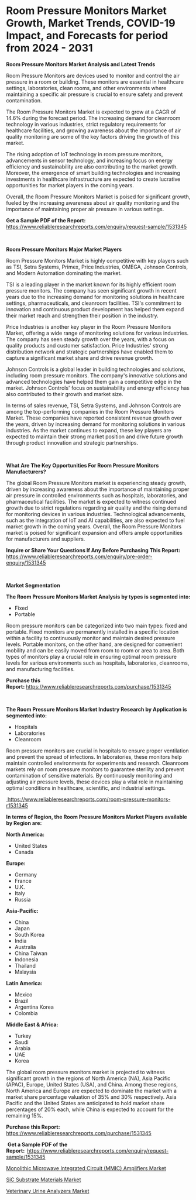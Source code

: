 <p><h1>Room Pressure Monitors Market Growth, Market Trends, COVID-19 Impact, and Forecasts for period from 2024 - 2031</h1></p><p><strong>Room Pressure Monitors Market Analysis and Latest Trends</strong></p>
<p><p>Room Pressure Monitors are devices used to monitor and control the air pressure in a room or building. These monitors are essential in healthcare settings, laboratories, clean rooms, and other environments where maintaining a specific air pressure is crucial to ensure safety and prevent contamination.</p><p>The Room Pressure Monitors Market is expected to grow at a CAGR of 14.6% during the forecast period. The increasing demand for cleanroom technology in various industries, strict regulatory requirements for healthcare facilities, and growing awareness about the importance of air quality monitoring are some of the key factors driving the growth of this market.</p><p>The rising adoption of IoT technology in room pressure monitors, advancements in sensor technology, and increasing focus on energy efficiency and sustainability are also contributing to the market growth. Moreover, the emergence of smart building technologies and increasing investments in healthcare infrastructure are expected to create lucrative opportunities for market players in the coming years.</p><p>Overall, the Room Pressure Monitors Market is poised for significant growth, fueled by the increasing awareness about air quality monitoring and the importance of maintaining proper air pressure in various settings.</p></p>
<p><strong>Get a Sample PDF of the Report:&nbsp;</strong> <a href="https://www.reliableresearchreports.com/enquiry/request-sample/1531345">https://www.reliableresearchreports.com/enquiry/request-sample/1531345</a></p>
<p>&nbsp;</p>
<p><strong>Room Pressure Monitors Major Market Players</strong></p>
<p><p>Room Pressure Monitors Market is highly competitive with key players such as TSI, Setra Systems, Primex, Price Industries, OMEGA, Johnson Controls, and Modern Automation dominating the market.</p><p>TSI is a leading player in the market known for its highly efficient room pressure monitors. The company has seen significant growth in recent years due to the increasing demand for monitoring solutions in healthcare settings, pharmaceuticals, and cleanroom facilities. TSI's commitment to innovation and continuous product development has helped them expand their market reach and strengthen their position in the industry.</p><p>Price Industries is another key player in the Room Pressure Monitors Market, offering a wide range of monitoring solutions for various industries. The company has seen steady growth over the years, with a focus on quality products and customer satisfaction. Price Industries' strong distribution network and strategic partnerships have enabled them to capture a significant market share and drive revenue growth.</p><p>Johnson Controls is a global leader in building technologies and solutions, including room pressure monitors. The company's innovative solutions and advanced technologies have helped them gain a competitive edge in the market. Johnson Controls' focus on sustainability and energy efficiency has also contributed to their growth and market size.</p><p>In terms of sales revenue, TSI, Setra Systems, and Johnson Controls are among the top-performing companies in the Room Pressure Monitors Market. These companies have reported consistent revenue growth over the years, driven by increasing demand for monitoring solutions in various industries. As the market continues to expand, these key players are expected to maintain their strong market position and drive future growth through product innovation and strategic partnerships.</p></p>
<p>&nbsp;</p>
<p><strong>What Are The Key Opportunities For Room Pressure Monitors Manufacturers?</strong></p>
<p><p>The global Room Pressure Monitors market is experiencing steady growth, driven by increasing awareness about the importance of maintaining proper air pressure in controlled environments such as hospitals, laboratories, and pharmaceutical facilities. The market is expected to witness continued growth due to strict regulations regarding air quality and the rising demand for monitoring devices in various industries. Technological advancements, such as the integration of IoT and AI capabilities, are also expected to fuel market growth in the coming years. Overall, the Room Pressure Monitors market is poised for significant expansion and offers ample opportunities for manufacturers and suppliers.</p></p>
<p><strong>Inquire or Share Your Questions If Any Before Purchasing This Report:</strong> <a href="https://www.reliableresearchreports.com/enquiry/pre-order-enquiry/1531345">https://www.reliableresearchreports.com/enquiry/pre-order-enquiry/1531345</a></p>
<p>&nbsp;</p>
<p><strong>Market Segmentation</strong></p>
<p><strong>The Room Pressure Monitors Market Analysis by types is segmented into:</strong></p>
<p><ul><li>Fixed</li><li>Portable</li></ul></p>
<p><p>Room pressure monitors can be categorized into two main types: fixed and portable. Fixed monitors are permanently installed in a specific location within a facility to continuously monitor and maintain desired pressure levels. Portable monitors, on the other hand, are designed for convenient mobility and can be easily moved from room to room or area to area. Both types of monitors play a crucial role in ensuring optimal room pressure levels for various environments such as hospitals, laboratories, cleanrooms, and manufacturing facilities.</p></p>
<p><strong>Purchase this Report:&nbsp;</strong><a href="https://www.reliableresearchreports.com/purchase/1531345">https://www.reliableresearchreports.com/purchase/1531345</a></p>
<p>&nbsp;</p>
<p><strong>The Room Pressure Monitors Market Industry Research by Application is segmented into:</strong></p>
<p><ul><li>Hospitals</li><li>Laboratories</li><li>Cleanroom</li></ul></p>
<p><p>Room pressure monitors are crucial in hospitals to ensure proper ventilation and prevent the spread of infections. In laboratories, these monitors help maintain controlled environments for experiments and research. Cleanroom markets rely on room pressure monitors to guarantee sterility and prevent contamination of sensitive materials. By continuously monitoring and adjusting air pressure levels, these devices play a vital role in maintaining optimal conditions in healthcare, scientific, and industrial settings.</p></p>
<p><a href="https://www.reliableresearchreports.com/room-pressure-monitors-r1531345">&nbsp;https://www.reliableresearchreports.com/room-pressure-monitors-r1531345</a></p>
<p><strong>In terms of Region, the Room Pressure Monitors Market Players available by Region are:</strong></p>
<p>
    <p> <strong> North America: </strong>
        <ul>
            <li>United States</li>
            <li>Canada</li>
        </ul>
        </p> 
    <p> <strong> Europe: </strong>
        <ul>
            <li>Germany</li>
            <li>France</li>
            <li>U.K.</li>
            <li>Italy</li>
            <li>Russia</li>
        </ul>
        </p> 
    <p> <strong> Asia-Pacific: </strong>
        <ul>
            <li>China</li>
            <li>Japan</li>
            <li>South Korea</li>
            <li>India</li>
            <li>Australia</li>
            <li>China Taiwan</li>
            <li>Indonesia</li>
            <li>Thailand</li>
            <li>Malaysia</li>
        </ul>
        </p> 
    <p> <strong> Latin America: </strong>
        <ul>
            <li>Mexico</li>
            <li>Brazil</li>
            <li>Argentina Korea</li>
            <li>Colombia</li>
        </ul>
        </p> 
    <p> <strong> Middle East & Africa: </strong>
        <ul>
            <li>Turkey</li>
            <li>Saudi</li>
            <li>Arabia</li>
            <li>UAE</li>
            <li>Korea</li>
        </ul>
    </p>
    </p>
<p><p>The global room pressure monitors market is projected to witness significant growth in the regions of North America (NA), Asia Pacific (APAC), Europe, United States (USA), and China. Among these regions, North America and Europe are expected to dominate the market with a market share percentage valuation of 35% and 30% respectively. Asia Pacific and the United States are anticipated to hold market share percentages of 20% each, while China is expected to account for the remaining 15%.</p></p>
<p><strong>Purchase this Report: </strong><a href="https://www.reliableresearchreports.com/purchase/1531345">https://www.reliableresearchreports.com/purchase/1531345</a></p>
<p>&nbsp;<strong>Get a Sample PDF of the Report:&nbsp;&nbsp;</strong><a href="https://www.reliableresearchreports.com/enquiry/request-sample/1531345">https://www.reliableresearchreports.com/enquiry/request-sample/1531345</a></p>
<p><strong></strong></p>
<p><p><a href="https://github.com/abdulKoss1914/Market-Research-Report-List-1/blob/main/monolithic-microwave-integrated-circuit-mmic-amplifiers-market.md">Monolithic Microwave Integrated Circuit (MMIC) Amplifiers Market</a></p><p><a href="https://github.com/mdinislamsheik/Market-Research-Report-List-1/blob/main/sic-substrate-materials-market.md">SiC Substrate Materials Market</a></p><p><a href="https://issuu.com/reportprime-2/docs/veterinary-urine-analyzers-market-size-2030.pptx">Veterinary Urine Analyzers Market</a></p></p>